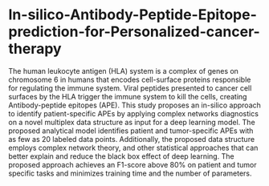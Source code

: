 # In-silico-Antibody-Peptide-Epitope-prediction-for-Personalized-cancer-therapy
The human leukocyte antigen (HLA) system is a complex of genes on chromosome 6 in humans that encodes cell-surface proteins responsible for regulating the immune system. Viral peptides presented to cancer cell surfaces by the HLA trigger the immune system to kill the cells, creating Antibody-peptide epitopes (APE). This study proposes an in-silico approach to identify patient-specific APEs by applying complex networks diagnostics on a novel multiplex data structure as input for a deep learning model. The proposed analytical model identifies patient and tumor-specific APEs with as few as 20 labeled data points. Additionally, the proposed data structure employs complex network theory, and other statistical approaches that can better explain and reduce the black box effect of deep learning. The proposed approach achieves an F1-score above 80% on patient and tumor specific tasks and minimizes training time and the number of parameters.
